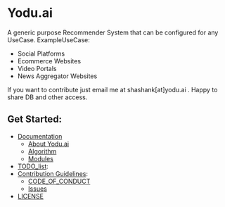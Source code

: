 # Yodu.ai

A generic purpose Recommender System that can be configured for any UseCase.
ExampleUseCase:

- Social Platforms
- Ecommerce Websites
- Video Portals
- News Aggregator Websites

If you want to contribute just email me at shashank[at]yodu.ai . Happy to share DB and other access.

## Get Started:

- [Documentation](https://github.com/thegeeklabs/yodu.ai/tree/dev/docs)
    - [About Yodu.ai](https://github.com/thegeeklabs/yodu.ai/blob/dev/docs/About.md)
    - [Algorithm](https://github.com/thegeeklabs/yodu.ai/blob/dev/docs/ALGORITHM.md)
    - [Modules](https://github.com/thegeeklabs/yodu.ai/blob/dev/docs/MODULES.md)
- [TODO_list](https://github.com/thegeeklabs/yodu.ai/blob/dev/docs/TO_DO.md):
- [Contribution Guidelines](https://github.com/thegeeklabs/yodu.ai/blob/dev/CONTRIBUTING.md):
    - [CODE_OF_CONDUCT](https://github.com/thegeeklabs/yodu.ai/blob/dev/CODE_OF_CONDUCT.md)
    - [Issues]()
- [LICENSE](https://github.com/thegeeklabs/yodu.ai/blob/dev/LICENSE)

